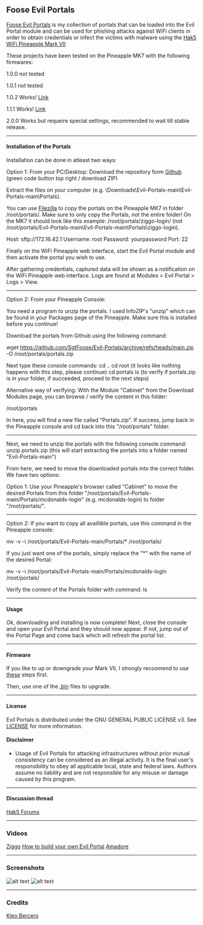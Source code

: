 ## Foose Evil Portals

[Foose Evil Portals](https://github.com/SgtFoose/Evil-Portals) is my collection of portals that can be loaded into the Evil Portal module and can be used for phishing attacks against WiFi clients in order to obtain credentials or infect the victims with malware using the [Hak5](https://hak5.org/) [WiFi Pineapple Mark VII](https://wifipineapple.com/) 

These projects have been tested on the Pineapple MK7 with the following firmwares:

1.0.0 not tested

1.0.1 not tested

1.0.2 Works! [Link](https://downloads.hak5.org/api/devices/wifipineapplemk7/firmwares/1.0.2-stable)

1.1.1 Works! [Link](https://downloads.hak5.org/api/devices/wifipineapplemk7/firmwares/1.1.1-stable)

2.0.0 Works but requeire special settings, recommended to wait till stable release.


---

#### Installation of the Portals
Installation can be done in atleast two ways:

Option 1: From your PC/Desktop:
Download the repository form [Github](https://github.com/SgtFoose/Evil-Portals) (green code button top right / download ZIP)

Extract the files on your computer (e.g. \Downloads\Evil-Portals-main\Evil-Portals-main\Portals).

You can use [Filezilla](https://filezilla-project.org/) to copy the portals on the Pineapple MK7 in folder /root/portals/.
Make sure to only copy the Portals, not the entire folder! On the MK7 it should look like this example: /root/portals/ziggo-login/ (not /root/portals/Evil-Portals-main\Evil-Portals-main\Portals\ziggo-login).

Host: sftp://172.16.42.1 Username: root Password: yourpassword Port: 22

Finally on the WiFi Pineapple web interface, start the Evil Portal module and then activate the portal you wish to use.

After gathering credentials, captured data will be shown as a notification on the WiFi Pineapple web interface. Logs are found at Modules > Evil Portal > Logs > View.

---

Option 2: From your Pineapple Console:

You need a program to unzip the portals. I used InfoZIP's "unzip" which can be found in your Packages page of the Pineapple. Make sure this is installed before you continue!

Download the portals from Github using the following command:

wget https://github.com/SgtFoose/Evil-Portals/archive/refs/heads/main.zip -O /root/portals/portals.zip

Next type these console commands:
cd ..
cd root (it looks like nothing happens with this step, please continue)
cd portals
ls (to verify if portals.zip is in your folder, if succeeded, proceed to the next steps)

Alternative way of verifying:
With the Module "Cabinet" from the Download Modules page, you can browse / verify the content in this folder:

/root/portals

In here, you will find a new file called "Portals.zip". If success, jump back in the Pineapple console and cd back into this "/root/portals" folder.

---

Next, we need to unzip the portals with the following console command:
unzip portals.zip (this will start extracting the portals into a folder named "Evil-Portals-main")

From here, we need to move the downloaded portals into the correct folder. We have two options:

Option 1: Use your Pineapple's browser called "Cabinet" to move the desired Portals from this folder "/root/portals/Evil-Portals-main/Portals/mcdonalds-login" (e.g. mcdonalds-login) to folder "/root/portals/".

---

Option 2: If you want to copy all availlible portals, use this command in the Pineapple console:

mv -v -i /root/portals/Evil-Portals-main/Portals/* /root/portals/

If you just want one of the portals, simply replace the "*" with the name of the desired Portal:

mv -v -i /root/portals/Evil-Portals-main/Portals/mcdonalds-login /root/portals/

Verify the content of the Portals folder with command:
ls

---

#### Usage
Ok, downloading and installing is now complete!
Next, close the console and open your Evil Portal and they should now appear. If not, jump out of the Portal Page and come back which will refresh the portal list.

---

#### Firmware
If you like to up or downgrade your Mark VII, I strongly recoomend to use [these](https://docs.hak5.org/wifi-pineapple/faq/factory-reset-and-recovery) steps first.

Then, use one of the [.bin](https://downloads.hak5.org/api/devices/wifipineapplemk7/firmwares) files to upgrade. 

---
#### License
Evil Portals is distributed under the GNU GENERAL PUBLIC LICENSE v3. See [LICENSE](https://github.com/SgtFoose/Evil-Portals/blob/main/LICENSE) for more information.

#### Disclaimer
* Usage of Evil Portals for attacking infrastructures without prior mutual consistency can be considered as an illegal activity. It is the final user's responsibility to obey all applicable local, state and federal laws. Authors assume no liability and are not responsible for any misuse or damage caused by this program.

---
#### Discussion thread
[Hak5 Forums](https://forums.hak5.org/index.php?/topic/39856-evil-portals/)

---
### Videos
[Ziggo](https://youtu.be/knW2t2AYfGk)
[How to build your own Evil Portal](https://youtu.be/r6YXPGYmK0w)
[Amadore](https://www.youtube.com/watch?v=XyWYiM48F_E&ab_channel=SgtFoose)

---
### Screenshots
![alt text](https://user-images.githubusercontent.com/17387175/160284637-2b6bd6c3-d85c-40f2-b6f5-ee8d291dd87b.png?raw=true)
![alt text](https://user-images.githubusercontent.com/17387175/158378292-32af4781-31b7-4ce8-aae0-f09285bc9262.png?raw=true)


---
### Credits
[Kleo Bercero](https://github.com/kleo/evilportals)
